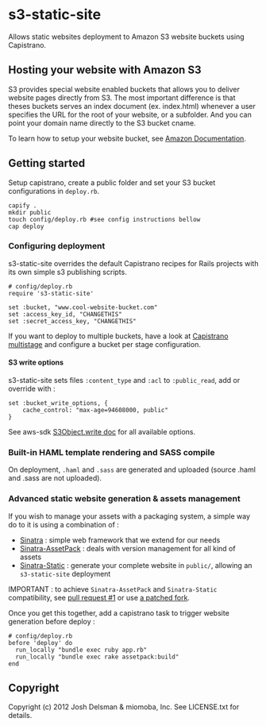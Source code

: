 # s3-static-site

Allows static websites deployment to Amazon S3 website buckets using Capistrano.

## Hosting your website with Amazon S3

S3 provides special website enabled buckets that allows you to deliver website pages directly from S3.
The most important difference is that theses buckets serves an index document (ex. index.html) whenever a user specifies the URL for the root of your website, or a subfolder. And you can point your domain name directly to the S3 bucket cname.

To learn how to setup your website bucket, see [Amazon Documentation](http://docs.amazonwebservices.com/AmazonS3/latest/dev/index.html?HostingWebsiteQS1.html).

## Getting started

Setup capistrano, create a public folder and set your S3 bucket configurations in `deploy.rb`.

    capify .
    mkdir public
    touch config/deploy.rb #see config instructions bellow
    cap deploy

### Configuring deployment

s3-static-site overrides the default Capistrano recipes for Rails projects with its own simple s3 publishing scripts.

    # config/deploy.rb
    require 's3-static-site'

    set :bucket, "www.cool-website-bucket.com"
    set :access_key_id, "CHANGETHIS"
    set :secret_access_key, "CHANGETHIS"

If you want to deploy to multiple buckets, have a look at
[Capistrano multistage](https://github.com/capistrano/capistrano/wiki/2.x-Multistage-Extension)
and  configure a bucket per stage configuration.

#### S3 write options

s3-static-site sets files `:content_type` and `:acl` to `:public_read`, add or override with :

    set :bucket_write_options, {
        cache_control: "max-age=94608000, public"
    }

See aws-sdk [S3Object.write doc](http://rubydoc.info/github/amazonwebservices/aws-sdk-for-ruby/master/AWS/S3/S3Object#write-instance_method) for all available options.

### Built-in HAML template rendering and SASS compile
  
On deployment, `.haml` and `.sass` are generated and uploaded (source .haml and .sass are not uploaded).

### Advanced static website generation & assets management

If you wish to manage your assets with a packaging system, a simple way do to it
is using a combination of :

- [Sinatra](https://github.com/sinatra/sinatra) : simple web framework that we extend for our needs
- [Sinatra-AssetPack](https://github.com/rstacruz/sinatra-assetpack) : deals with version management for all kind of assets
- [Sinatra-Static](https://github.com/paulasmuth/sinatra-static) : generate your complete website in `public/`, allowing an `s3-static-site` deployment

IMPORTANT : to achieve `Sinatra-AssetPack` and `Sinatra-Static` compatibility, see [pull request #1](https://github.com/paulasmuth/sinatra-static/pull/1)
or use [a patched fork](https://github.com/hooktstudios/sinatra-static).

Once you get this together, add a capistrano task to trigger website generation before deploy :

    # config/deploy.rb
    before 'deploy' do
      run_locally "bundle exec ruby app.rb"
      run_locally "bundle exec rake assetpack:build"
    end

## Copyright

Copyright (c) 2012 Josh Delsman & miomoba, Inc. See LICENSE.txt for details.